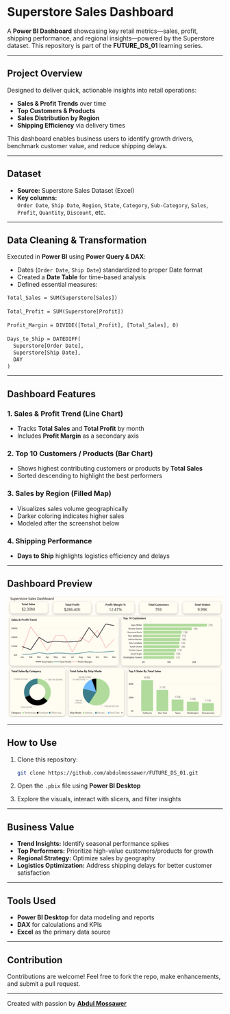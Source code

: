 #  Superstore Sales Dashboard

A **Power BI Dashboard** showcasing key retail metrics—sales, profit, shipping performance, and regional insights—powered by the Superstore dataset. This repository is part of the **FUTURE_DS_01** learning series.

---

##  Project Overview

Designed to deliver quick, actionable insights into retail operations:
- **Sales & Profit Trends** over time  
- **Top Customers & Products**  
- **Sales Distribution by Region**  
- **Shipping Efficiency** via delivery times  

This dashboard enables business users to identify growth drivers, benchmark customer value, and reduce shipping delays.

---

##  Dataset

- **Source:** Superstore Sales Dataset (Excel)  
- **Key columns:**  
  `Order Date`, `Ship Date`, `Region`, `State`, `Category`, `Sub-Category`, `Sales`, `Profit`, `Quantity`, `Discount`, etc.

---

##  Data Cleaning & Transformation

Executed in **Power BI** using **Power Query & DAX**:

- Dates (`Order Date`, `Ship Date`) standardized to proper Date format  
- Created a **Date Table** for time-based analysis  
- Defined essential measures:

```DAX
Total_Sales = SUM(Superstore[Sales])

Total_Profit = SUM(Superstore[Profit])

Profit_Margin = DIVIDE([Total_Profit], [Total_Sales], 0)

Days_to_Ship = DATEDIFF(
  Superstore[Order Date],
  Superstore[Ship Date],
  DAY
)
```

---

##  Dashboard Features

### 1. Sales & Profit Trend (Line Chart)
- Tracks **Total Sales** and **Total Profit** by month  
- Includes **Profit Margin** as a secondary axis

### 2. Top 10 Customers / Products (Bar Chart)
- Shows highest contributing customers or products by **Total Sales**  
- Sorted descending to highlight the best performers

### 3. Sales by Region (Filled Map)
- Visualizes sales volume geographically  
- Darker coloring indicates higher sales  
- Modeled after the screenshot below

### 4. Shipping Performance
- **Days to Ship** highlights logistics efficiency and delays

---

##  Dashboard Preview

![Superstore Sales Dashboard Screenshot](https://github.com/abdulmossawer/FUTURE_DS_01/raw/main/dashboard/screenshots/Superstore%20Sales%20Dashboard.png)

---

##  How to Use

1. Clone this repository:
    ```bash
    git clone https://github.com/abdulmossawer/FUTURE_DS_01.git
    ```

2. Open the `.pbix` file using **Power BI Desktop**

3. Explore the visuals, interact with slicers, and filter insights

---

##  Business Value

- **Trend Insights:** Identify seasonal performance spikes  
- **Top Performers:** Prioritize high-value customers/products for growth  
- **Regional Strategy:** Optimize sales by geography  
- **Logistics Optimization:** Address shipping delays for better customer satisfaction

---

##  Tools Used

- **Power BI Desktop** for data modeling and reports  
- **DAX** for calculations and KPIs  
- **Excel** as the primary data source

---

##  Contribution

Contributions are welcome! Feel free to fork the repo, make enhancements, and submit a pull request.

---

Created with passion by **[Abdul Mossawer](https://github.com/abdulmossawer)**  
